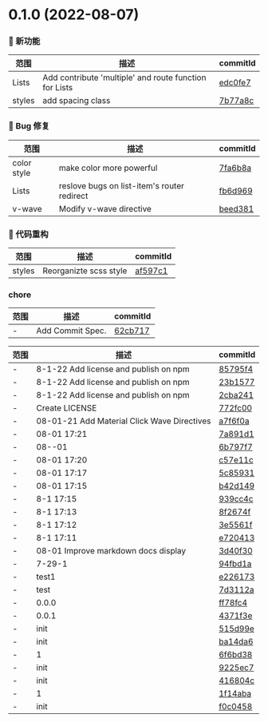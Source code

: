 # 0.1.0 (2022-08-07)

### 🌟 新功能
范围|描述|commitId
--|--|--
 Lists | Add contribute 'multiple' and route function for Lists | [edc0fe7](https://github.com/bigJackie/Jackie-UI/commit/edc0fe7)
 styles | add spacing class | [7b77a8c](https://github.com/bigJackie/Jackie-UI/commit/7b77a8c)


### 🐛 Bug 修复
范围|描述|commitId
--|--|--
 color style | make color more powerful | [7fa6b8a](https://github.com/bigJackie/Jackie-UI/commit/7fa6b8a)
 Lists | reslove bugs on list-item's router redirect | [fb6d969](https://github.com/bigJackie/Jackie-UI/commit/fb6d969)
 v-wave | Modify v-wave directive | [beed381](https://github.com/bigJackie/Jackie-UI/commit/beed381)


### 🔨 代码重构
范围|描述|commitId
--|--|--
 styles | Reorganizte scss style | [af597c1](https://github.com/bigJackie/Jackie-UI/commit/af597c1)


### chore
范围|描述|commitId
--|--|--
 - | Add Commit Spec. | [62cb717](https://github.com/bigJackie/Jackie-UI/commit/62cb717)


范围|描述|commitId
--|--|--
 - | 8-1-22 Add license and publish on npm | [85795f4](https://github.com/bigJackie/Jackie-UI/commit/85795f4)
 - | 8-1-22 Add license and publish on npm | [23b1577](https://github.com/bigJackie/Jackie-UI/commit/23b1577)
 - | 8-1-22 Add license and publish on npm | [2cba241](https://github.com/bigJackie/Jackie-UI/commit/2cba241)
 - | Create LICENSE | [772fc00](https://github.com/bigJackie/Jackie-UI/commit/772fc00)
 - | 08-01-21 Add Material Click Wave Directives | [a7f6f0a](https://github.com/bigJackie/Jackie-UI/commit/a7f6f0a)
 - | 08-01 17:21 | [7a891d1](https://github.com/bigJackie/Jackie-UI/commit/7a891d1)
 - | 08--01 | [6b797f7](https://github.com/bigJackie/Jackie-UI/commit/6b797f7)
 - | 08-01 17:20 | [c57e11c](https://github.com/bigJackie/Jackie-UI/commit/c57e11c)
 - | 08-01 17:17 | [5c85931](https://github.com/bigJackie/Jackie-UI/commit/5c85931)
 - | 08-01 17:15 | [b42d149](https://github.com/bigJackie/Jackie-UI/commit/b42d149)
 - | 8-1 17:15 | [939cc4c](https://github.com/bigJackie/Jackie-UI/commit/939cc4c)
 - | 8-1 17:13 | [8f2674f](https://github.com/bigJackie/Jackie-UI/commit/8f2674f)
 - | 8-1 17:12 | [3e5561f](https://github.com/bigJackie/Jackie-UI/commit/3e5561f)
 - | 8-1 17:11 | [e720413](https://github.com/bigJackie/Jackie-UI/commit/e720413)
 - | 08-01 Improve markdown docs display | [3d40f30](https://github.com/bigJackie/Jackie-UI/commit/3d40f30)
 - | 7-29-1 | [94fbd1a](https://github.com/bigJackie/Jackie-UI/commit/94fbd1a)
 - | test1 | [e226173](https://github.com/bigJackie/Jackie-UI/commit/e226173)
 - | test | [7d3112a](https://github.com/bigJackie/Jackie-UI/commit/7d3112a)
 - | 0.0.0 | [ff78fc4](https://github.com/bigJackie/Jackie-UI/commit/ff78fc4)
 - | 0.0.1 | [4371f3e](https://github.com/bigJackie/Jackie-UI/commit/4371f3e)
 - | init | [515d99e](https://github.com/bigJackie/Jackie-UI/commit/515d99e)
 - | init | [ba14da6](https://github.com/bigJackie/Jackie-UI/commit/ba14da6)
 - | 1 | [6f6bd38](https://github.com/bigJackie/Jackie-UI/commit/6f6bd38)
 - | init | [9225ec7](https://github.com/bigJackie/Jackie-UI/commit/9225ec7)
 - | init | [416804c](https://github.com/bigJackie/Jackie-UI/commit/416804c)
 - | 1 | [1f14aba](https://github.com/bigJackie/Jackie-UI/commit/1f14aba)
 - | init | [f0c0458](https://github.com/bigJackie/Jackie-UI/commit/f0c0458)

